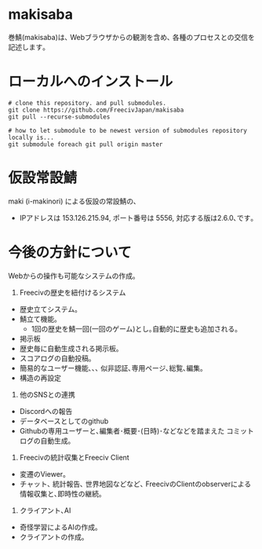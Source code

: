 # makisaba

巻鯖(makisaba)は､ Webブラウザからの観測を含め､ 各種のプロセスとの交信を記述します｡


# ローカルへのインストール

```
# clone this repository. and pull submodules.
git clone https://github.com/FreecivJapan/makisaba
git pull --recurse-submodules

# how to let submodule to be newest version of submodules repository locally is...
git submodule foreach git pull origin master

```


# 仮設常設鯖

maki (i-makinori) による仮設の常設鯖の､
- IPアドレスは 153.126.215.94, ポート番号は 5556, 対応する版は2.6.0､です｡


# 今後の方針について

Webからの操作も可能なシステムの作成｡

1. Freecivの歴史を紐付けるシステム
  - 歴史立てシステム｡
  - 鯖立て機能｡ 
    - 1回の歴史を鯖一回(一回のゲーム)とし｡自動的に歴史も追加される｡
  - 掲示板
  - 歴史毎に自動生成される掲示板｡
  - スコアログの自動投稿｡
  - 簡易的なユーザー機能､､､ 似非認証､専用ページ､総覧､編集｡
  - 構造の再設定
1. 他のSNSとの連携
  - Discordへの報告
  - データベースとしてのgithub
  - Githubの専用ユーザーと､編集者･概要･(日時)･などなどを踏まえた コミットログの自動生成｡
1. Freecivの統計収集とFreeciv Client
  - 変遷のViewer｡
  - チャット､ 統計報告､ 世界地図などなど､ FreecivのClientのobserverによる情報収集と､即時性の継続｡
1. クライアント､AI
  - 奇怪学習によるAIの作成｡
  - クライアントの作成｡


